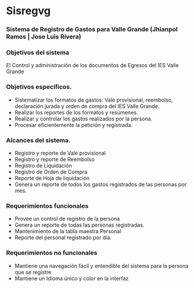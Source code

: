 
<h1>Sisregvg</h1>

### Sistema de Registro de Gastos para Valle Grande (Jhianpol Ramos | Jose Luis Rivera)

### Objetivos del sistema
El Control y administración de los documentos de Egresos del IES Valle Grande

### Objetivos específicos.
* Sistematizar los formatos de gastos: Vale provisional, reembolso, declaración jurada y orden de compra del IES Valle Grande.
* Realizar los reportes de los formatos y resúmenes.
*  Realizar y controlar los gastos realizados por la persona.
* Procesar eficientemente la petición y registrada.

### Alcances del sistema.
* Registro y reporte de Vale provisional
* Registro y reporte de Reembolso
* Registro de Liquidación 
* Registro de Orden de Compra
* Reporte de Hoja de liquidación
* Genera un reporte de todos los gastos registrados de las personas por mes. 

### Requerimientos funcionales
* Provee un control de registro de la persona
* Genera un reporte de todas las personas registradas.
* Mantenimiento de la tabla maestra Personal
* Reporte del personal registrado por día.

### Requerimientos no funcionales
* Mantiene una navegación fácil y entendible del sistema para la persona que se registre
* Mantiene un Idioma  único y color en la interfaz

